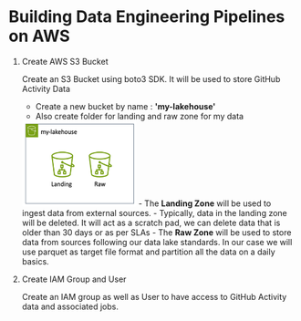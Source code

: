 # Building Data Engineering Pipelines on AWS

1. Create AWS S3 Bucket

   Create an S3 Bucket using boto3 SDK. It will be used to store GitHub Activity Data
        
    - Create a new bucket by name : <b>'my-lakehouse'</b>
    - Also create folder for landing and raw zone for my data
   <img src="./images/s3_bucket.png" width="200" height="150">
    - The <b>Landing Zone</b> will be used to ingest data from external sources.
    - Typically, data in the landing zone will be deleted. It will act as a scratch pad, we can delete data that is 
   older than 30 days or as per SLAs
    - The <b>Raw Zone</b> will be used to store data from sources following our data lake standards. In our case we will
   use parquet as target file format and partition all the data on a daily basics.

2. Create IAM Group and User
   
   Create an IAM group as well as User to have access to GitHub Activity data and associated jobs.
